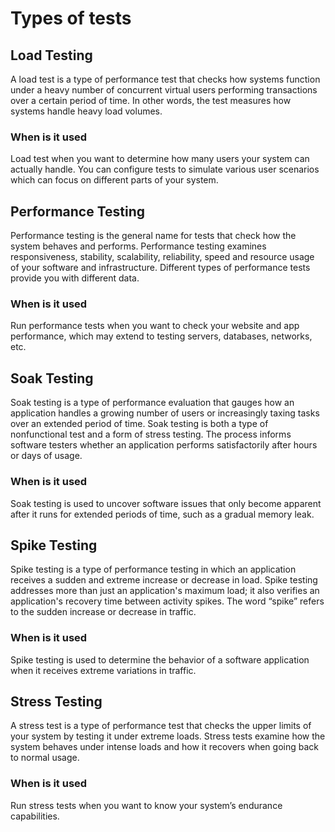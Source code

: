 # Types of tests

## Load Testing

A load test is a type of performance test that checks how systems function under a heavy number of concurrent virtual users performing transactions over a certain period of time. 
In other words, the test measures how systems handle heavy load volumes.

### When is it used

Load test when you want to determine how many users your system can actually handle. 
You can configure tests to simulate various user scenarios which can focus on different parts of your system.

## Performance Testing

Performance testing is the general name for tests that check how the system behaves and performs. 
Performance testing examines responsiveness, stability, scalability, reliability, speed and resource usage of your software and infrastructure. 
Different types of performance tests provide you with different data.

### When is it used
 
Run performance tests when you want to check your website and app performance, which may extend to testing servers, databases, networks, etc. 

## Soak Testing

Soak testing is a type of performance evaluation that gauges how an application handles a growing number of users or increasingly taxing tasks over an extended period of time. 
Soak testing is both a type of nonfunctional test and a form of stress testing. 
The process informs software testers whether an application performs satisfactorily after hours or days of usage.

### When is it used

Soak testing  is used to uncover software issues that only become apparent after it runs for extended periods of time, such as a gradual memory leak.

## Spike Testing
Spike testing is a type of performance testing in which an application receives a sudden and extreme increase or decrease in load.
Spike testing addresses more than just an application's maximum load; it also verifies an application's recovery time between activity spikes. 
The word “spike” refers to the sudden increase or decrease in traffic.

### When is it used

Spike testing is used to determine the behavior of a software application when it receives extreme variations in traffic.

## Stress Testing

A stress test is a type of performance test that checks the upper limits of your system by testing it under extreme loads. 
Stress tests examine how the system behaves under intense loads and how it recovers when going back to normal usage.

### When is it used 

Run stress tests when you want to know your system’s endurance capabilities.